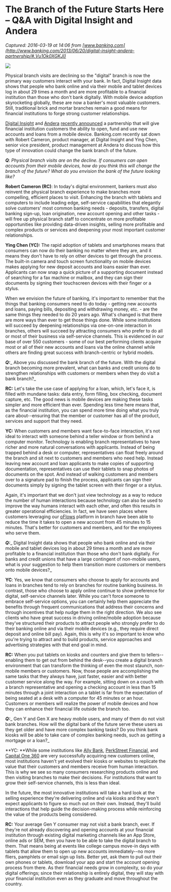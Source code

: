 # The Branch of the Future Starts Here – Q&A with Digital Insight and Andera

_Captured: 2016-03-19 at 14:06 from [www.banking.com](http://www.banking.com/2013/06/20/digital-insight-andera-partnership/#.Vu1Ok0XGKJI)_

![](http://www.banking.com/wp-content/uploads/2014/08/shutterstock_204221680.jpg)

Physical branch visits are declining so the "digital" branch is now the primary way customers interact with your bank. In fact, Digital Insight data shows that people who bank online and via their mobile and tablet devices log in about 29 times a month and are more profitable to a financial institution than those who don't bank digitally. With mobile device adoption skyrocketing globally, these are now a banker's most valuable customers. Still, traditional brick and mortar branches remain a good means for financial institutions to forge strong customer relationships.

[Digital Insight](http://www.digitalinsight.com/) and [Andera](http://www.andera.com/media/145229/andera_intuit_partnership_press_release.pdf) [recently announced](http://www.andera.com/media/145229/andera_intuit_partnership_press_release.pdf) a partnership that will give financial institution customers the ability to open, fund and use new accounts and loans from a mobile device. Banking.com recently sat down with Robert Cameron, product manager, at Digital Insight and Ying Chen, senior vice president, product management at Andera to discuss how this type of innovation could change the bank branch of the future.

**_Q_**_: Physical branch visits are on the decline. If consumers can open accounts from their mobile devices, how do you think this will change the branch of the future? What do you envision the bank of the future looking like?_

**Robert Cameron (RC)**: In today's digital environment, bankers must also reinvent the physical branch experience to make branches more compelling, efficient places to visit. Enhancing the branch with tablets and computers to include leading edge, self-service capabilities that elegantly solve customers' most common banking needs - deposits, transfers, digital banking sign-up, loan origination, new account opening and other tasks - will free up physical branch staff to concentrate on more profitable opportunities like providing data-driven insights, selling more profitable and complex products or services and deepening your most important customer relationships.

**Ying Chen (YC):** The rapid adoption of tablets and smartphones means that consumers can now do their banking no matter where they are, and it means they don't have to rely on other devices to get through the process. The built-in camera and touch screen functionality on mobile devices makes applying for new deposit accounts and loans easier than ever. Applicants can now snap a quick picture of a supporting document instead of searching for a fax machine or mailbox, and they can sign their documents by signing their touchscreen devices with their finger or a stylus.

When we envision the future of banking, it's important to remember that the things that banking consumers need to do today - getting new accounts and loans, paying bills, depositing and withdrawing money, etc. - are the same things they needed to do 20 years ago. What's changed is that there are more ways than ever to get those things done. While some institutions will succeed by deepening relationships via one-on-one interaction in branches, others will succeed by attracting consumers who prefer to do all or most of their business via self-service channels. This is evidenced in our base of over 550 customers - some of our best performing clients acquire most or all of their new accounts and loans via the online channel while others are finding great success with branch-centric or hybrid models.

**_Q:_**_ Above you discussed the bank branch of the future. With the digital branch becoming more prevalent, what can banks and credit unions do to strengthen relationships with customers or members when they do visit a bank branch?_

**RC:** Let's take the use case of applying for a loan, which, let's face it, is filled with mundane tasks: data entry, form filling, box checking, document capture, etc. The good news is mobile devices are making these tasks simpler and more efficient than ever. Spending less time here means that, as the financial institution, you can spend more time doing what you truly care about--ensuring that the member or customer has all of the product, services and support that they need.

**YC:** When customers and members want face-to-face interaction, it's not ideal to interact with someone behind a teller window or from behind a computer monitor. Technology is enabling branch representatives to have richer and more natural conversations with applicants. Instead of being trapped behind a desk or computer, representatives can float freely around the branch and sit next to customers and members who need help. Instead leaving new account and loan applicants to make copies of supporting documentation, representatives can use their tablets to snap photos of documents on the spot. And instead of walking customers and members over to a signature pad to finish the process, applicants can sign their documents simply by signing the tablet screen with their finger or a stylus.

Again, it's important that we don't just view technology as a way to reduce the number of human interactions because technology can also be used to improve the way humans interact with each other, and often this results in greater operational efficiencies. In fact, we have seen places where customers leveraging our [oFlows](http://www.andera.com/solutions/oflows-online.aspx) platform in branch have been able to reduce the time it takes to open a new account from 45 minutes to 15 minutes. That's better for customers and members, and for the employees who serve them.

**_Q:_**_ Digital Insight data shows that people who bank online and via their mobile and tablet devices log in about 29 times a month and are more profitable to a financial institution than those who don't bank digitally. For banks and credit unions that have a large contingent of non-mobile users, what is your suggestion to help them transition more customers or members onto mobile devices?_

**YC**: Yes, we know that consumers who choose to apply for accounts and loans in branches tend to rely on branches for routine banking business. In contrast, those who choose to apply online continue to show preference for digital, self-service channels later. While you can't force someone to embrace self-service options, you can certainly help them appreciate the benefits through frequent communications that address their concerns and through incentives that help nudge them in the right direction. We also see clients who have great success in driving online/mobile adoption because they've structured their products to attract people who strongly prefer to do their banking online and via their mobile devices (e.g., they require direct deposit and online bill pay). Again, this is why it's so important to know who you're trying to attract and to build products, service approaches and advertising strategies with that end goal in mind.

**RC:** When you put tablets on kiosks and counters and give them to tellers--enabling them to get out from behind the desk--you create a digital branch environment that can transform the thinking of even the most staunch, non-mobile members or customers. Now, those people are accomplishing the same tasks that they always have, just faster, easier and with better customer service along the way. For example, sitting down on a couch with a branch representative and opening a checking account in less than 15 minutes through a joint interaction on a tablet is far from the expectation of being seated at a desk with a computer for 45 minutes or an hour. Customers or members will realize the power of mobile devices and how they can enhance their financial life outside the branch too.

**_Q:_**_ Gen Y and Gen X are heavy mobile users, and many of them do not visit bank branches. How will the digital bank of the future serve these users as they get older and have more complex banking tasks? Do you think bank kiosks will be able to take care of complex banking needs, such as getting a mortgage or a loan?_

**YC: **While some institutions like [Ally Bank](http://www.ally.com/), [PerkStreet Financial](http://www.perkstreet.com/account_home.aspx?PerkStreetCode=73100000), and [Capital One 360](https://home.capitalone360.com/) are very successfully acquiring new customers online, most institutions haven't yet evolved their kiosks or websites to replicate the value that their customers and members receive from human interaction. This is why we see so many consumers researching products online and then visiting branches to make their decisions. For institutions that want to grow their self-service channels, this is less than ideal.

In the future, the most innovative institutions will take a hard look at the selling experience they're delivering online and via kiosks and they won't expect applicants to figure so much out on their own. Instead, they'll build interactions that help guide the decision-making process while reinforcing the value of the products being considered.

**RC:** Your average Gen Y consumer may not visit a bank branch, ever. If they're not already discovering and opening accounts at your financial institution through existing digital marketing channels like an App Store, online ads or SEM, then you have to be able to take the digital branch to them. That means being at events like college campus move-in days with tablets that allow them to open up new accounts immediately--no more fliers, pamphlets or email sign up lists. Better yet, ask them to pull out their own phones or tablets, download your app and start the account opening process from there. As their financial needs grow in complexity, so do your digital offerings; since their relationship is entirely digital, they will stay with your financial institution even as they graduate and move throughout the country.
